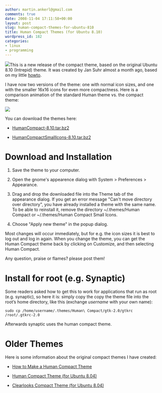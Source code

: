 ```yaml
---
author: martin.ankerl@gmail.com
comments: true
date: 2008-11-04 17:11:58+00:00
layout: post
slug: human-compact-themes-for-ubuntu-810
title: Human Compact Themes (for Ubuntu 8.10)
wordpress_id: 182
categories:
- linux
- programming
---
```


[![](http://brainstorm.ubuntu.com/idea/6772/image/1/)](http://brainstorm.ubuntu.com/idea/6772/)This is a new release of the compact theme, based on the original Ubuntu 8.10 (Intrepid) theme. It was created by Jan Suhr almost a month ago, based on my little [howto](http://martin.ankerl.com/2008/10/10/how-to-make-a-compact-gnome-theme/).

I have now two versions of the theme: one with normal icon sizes, and one with the smaller 16x16 icons for even more compactness. Here is a comparison animation of the standard Human theme vs. the compact theme:


![](/files/compact8.10.gif)


You can download the themes here:




  * [HumanCompact-8.10.tar.bz2](/files/HumanCompact-8.10.tar.bz2)

  * [HumanCompactSmallIcons-8.10.tar.bz2](/files/HumanCompactSmallIcons-8.10.tar.bz2)





# Download and Installation






  1. Save the theme to your computer.

  2. Open the gnome's appearence dialog with System > Preferences > Appearance.

  3. Drag and drop the downloaded file into the Theme tab of the appearance dialog. If you get an error message "Can't move directory over directory", you have already installed a theme with the same name. To be able to reinstall it, remove the directory ~/.themes/Human Compact or ~/.themes/Human Compact Small Icons.

  4. Choose "Apply new theme" in the popup dialog.

Most changes will occur immediately, but for e.g. the icon sizes it is best to log out and log in again. When you change the theme, you can get the Human Compact theme back by clicking on Customize, and then selecting Human Compact.

Any question, praise or flames? please post them!



# Install for root (e.g. Synaptic)


Some readers asked how to get this to work for applications that run as root (e.g. synaptic), so here it is: simply copy the copy the theme file into the root’s home directory, like this (exchange _username_ with your own name):


    
    sudo cp /home/username/.themes/Human\ Compact/gtk-2.0/gtkrc /root/.gtkrc-2.0



Afterwards synaptic uses the human compact theme.



# Older Themes


Here is some information about the original compact themes I have created:




  * [How to Make a Human Compact Theme](http://martin.ankerl.com/2008/10/10/how-to-make-a-compact-gnome-theme/)

  * [Human Compact Theme (for Ubuntu 8.04)](http://martin.ankerl.com/2008/05/13/human-compact-gnome-theme/)

  * [Clearlooks Compact Theme (for Ubuntu 8.04)](http://martin.ankerl.com/2007/11/04/clearlooks-compact-gnome-theme/)

